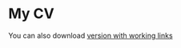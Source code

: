 # My CV

You can also download [version with working links](https://github.com/akim-berezhnoy/relevant-cv/files/13544204/cv.pdf)
